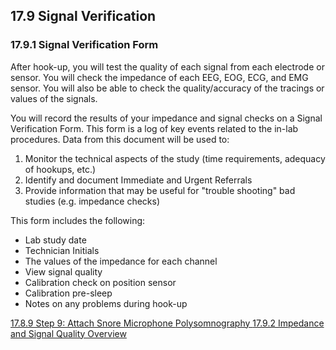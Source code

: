 ## 17.9 Signal Verification

### 17.9.1 Signal Verification Form

After hook-up, you will test the quality of each signal from each electrode or sensor. You will check the impedance of each EEG, EOG, ECG, and EMG sensor. You will also be able to check the quality/accuracy of the tracings or values of the signals.

You will record the results of your impedance and signal checks on a Signal Verification Form.  This form is a log of key events related to the in-lab procedures. Data from this document will be used to:

1. Monitor the technical aspects of the study (time requirements, adequacy of hookups, etc.)
2. Identify and document Immediate and Urgent Referrals
3. Provide information that may be useful for "trouble shooting" bad studies (e.g. impedance checks)

This form includes the following:

* Lab study date
* Technician Initials
* The values of the impedance for each channel
* View signal quality
* Calibration check on position sensor
* Calibration pre-sleep
* Notes on any problems during hook-up


<div class="center">
<div class="btn-group">
  <a href=":pages_path:/manuals/polysomnography/17-08-09-step9.md" class="btn btn-default">
    <span class="glyphicon glyphicon-chevron-left"></span>
    17.8.9 Step 9: Attach Snore Microphone
  </a>

  <a href=":pages_path:/manuals/polysomnography" class="btn btn-default">
    <span class="glyphicon glyphicon-chevron-up"></span>
    Polysomnography
  </a>

  <a href=":pages_path:/manuals/polysomnography/17-09-02-impedance-signal-quality-overview.md" class="btn btn-success">
    17.9.2 Impedance and Signal Quality Overview
    <span class="glyphicon glyphicon-chevron-right"></span>
  </a>
</div>
</div>
